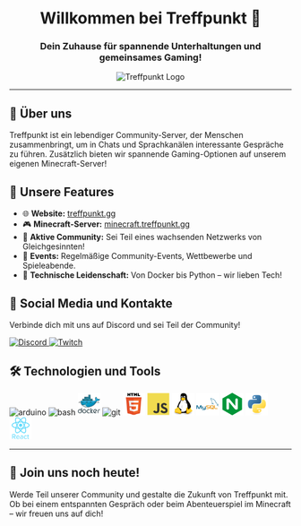 <h1 align="center">Willkommen bei Treffpunkt 🌴</h1>
<h3 align="center">Dein Zuhause für spannende Unterhaltungen und gemeinsames Gaming!</h3>

<p align="center">
  <img src="https://treffpunkt.gg/assets/images/treffpunkt_favicon.png" alt="Treffpunkt Logo" height="150" /> <!-- Hier könnt ihr ein Logo einfügen -->
</p>

---

<h2>🌟 Über uns</h2>
<p>Treffpunkt ist ein lebendiger Community-Server, der Menschen zusammenbringt, um in Chats und Sprachkanälen interessante Gespräche zu führen. Zusätzlich bieten wir spannende Gaming-Optionen auf unserem eigenen Minecraft-Server!</p>

<h2>🚀 Unsere Features</h2>
<ul>
  <li>🌐 <b>Website:</b> <a href="https://treffpunkt.gg" target="_blank">treffpunkt.gg</a></li>
  <li>🎮 <b>Minecraft-Server:</b> <a href="https://minecraft.treffpunkt.gg" target="_blank">minecraft.treffpunkt.gg</a></li>
  <li>💬 <b>Aktive Community:</b> Sei Teil eines wachsenden Netzwerks von Gleichgesinnten!</li>
  <li>🎉 <b>Events:</b> Regelmäßige Community-Events, Wettbewerbe und Spieleabende.</li>
  <li>🔧 <b>Technische Leidenschaft:</b> Von Docker bis Python – wir lieben Tech!</li>
</ul>

<h2>📢 Social Media und Kontakte</h2>
<p>Verbinde dich mit uns auf Discord und sei Teil der Community!</p>
<p align="left">
  <a href="https://discord.gg/palmenstrand" target="_blank">
    <img src="https://raw.githubusercontent.com/rahuldkjain/github-profile-readme-generator/master/src/images/icons/Social/discord.svg" alt="Discord" height="40" width="40" />
  </a>
  <a href="https://www.twitch.tv/dc_treffpunkt" target="_blank">
    <img src="https://raw.githubusercontent.com/rahuldkjain/github-profile-readme-generator/master/src/images/icons/Social/twitch.svg" alt="Twitch" height="40" width="40" />
  </a>
</p>

<h2>🛠️ Technologien und Tools</h2>
<p align="left">
  <img src="https://cdn.worldvectorlogo.com/logos/arduino-1.svg" alt="arduino" width="40" height="40" />
  <img src="https://www.vectorlogo.zone/logos/gnu_bash/gnu_bash-icon.svg" alt="bash" width="40" height="40" />
  <img src="https://raw.githubusercontent.com/devicons/devicon/master/icons/docker/docker-original-wordmark.svg" alt="docker" width="40" height="40" />
  <img src="https://www.vectorlogo.zone/logos/git-scm/git-scm-icon.svg" alt="git" width="40" height="40" />
  <img src="https://raw.githubusercontent.com/devicons/devicon/master/icons/html5/html5-original-wordmark.svg" alt="html5" width="40" height="40" />
  <img src="https://raw.githubusercontent.com/devicons/devicon/master/icons/javascript/javascript-original.svg" alt="javascript" width="40" height="40" />
  <img src="https://raw.githubusercontent.com/devicons/devicon/master/icons/linux/linux-original.svg" alt="linux" width="40" height="40" />
  <img src="https://raw.githubusercontent.com/devicons/devicon/master/icons/mysql/mysql-original-wordmark.svg" alt="mysql" width="40" height="40" />
  <img src="https://raw.githubusercontent.com/devicons/devicon/master/icons/nginx/nginx-original.svg" alt="nginx" width="40" height="40" />
  <img src="https://raw.githubusercontent.com/devicons/devicon/master/icons/python/python-original.svg" alt="python" width="40" height="40" />
  <img src="https://raw.githubusercontent.com/devicons/devicon/master/icons/react/react-original-wordmark.svg" alt="react" width="40" height="40" />
</p>

---

<h2>🌴 Join uns noch heute!</h2>
<p>Werde Teil unserer Community und gestalte die Zukunft von Treffpunkt mit. Ob bei einem entspannten Gespräch oder beim Abenteuerspiel im Minecraft – wir freuen uns auf dich!</p>
